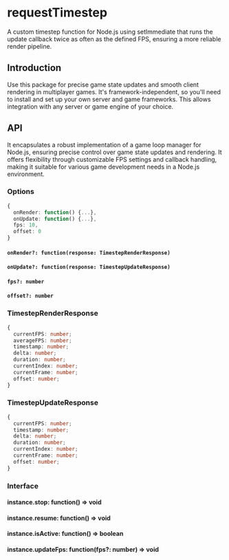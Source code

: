 # requestTimestep

A custom timestep function for Node.js using setImmediate that runs the update callback twice as often as the defined FPS, ensuring a more reliable render pipeline.

## Introduction

Use this package for precise game state updates and smooth client rendering in multiplayer games. It's framework-independent, so you'll need to install and set up your own server and game frameworks. This allows integration with any server or game engine of your choice.

## API

It encapsulates a robust implementation of a game loop manager for Node.js, ensuring precise control over game state updates and rendering. It offers flexibility through customizable FPS settings and callback handling, making it suitable for various game development needs in a Node.js environment.

### Options

```ts
{
  onRender: function() {...},
  onUpdate: function() {...},
  fps: 10,
  offset: 0
}
```

#### `onRender?: function(response: TimestepRenderResponse)`
#### `onUpdate?: function(response: TimestepUpdateResponse)`
#### `fps?: number`
#### `offset?: number`


### TimestepRenderResponse

```ts
{
  currentFPS: number;
  averageFPS: number;
  timestamp: number;
  delta: number;
  duration: number;
  currentIndex: number;
  currentFrame: number;
  offset: number;
}
```

### TimestepUpdateResponse


```ts
{
  currentFPS: number;
  timestamp: number;
  delta: number;
  duration: number;
  currentIndex: number;
  currentFrame: number;
  offset: number;
}
```

### Interface

#### instance.stop: function() => void
#### instance.resume: function() => void
#### instance.isActive: function() => boolean
#### instance.updateFps: function(fps?: number) => void
